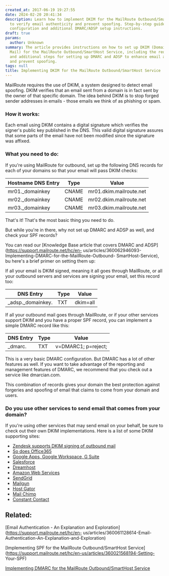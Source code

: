```yaml
---
created_at: 2017-06-19 19:27:55
date: 2024-02-20 20:41:34
description: Learn how to implement DKIM for the MailRoute Outbound/SmartHost Service
  to verify email authenticity and prevent spoofing. Step-by-step guide with DNS record
  configuration and additional DMARC/ADSP setup instructions.
draft: true
params:
  author: Unknown
summary: The article provides instructions on how to set up DKIM (DomainKeys Identified
  Mail) for the MailRoute Outbound/SmartHost Service, including the required DNS records
  and additional steps for setting up DMARC and ADSP to enhance email authentication
  and prevent spoofing.
tags: null
title: Implementing DKIM for the MailRoute Outbound/SmartHost Service
---
```



MailRoute requires the use of DKIM, a system designed to detect email
spoofing. DKIM verifies that an email sent from a domain is in fact sent by
the owner of that specific domain. The idea behind DKIM is to stop forged
sender addresses in emails - those emails we think of as phishing or spam.

### How it works:

Each email using DKIM contains a digital signature which verifies the signer's
public key published in the DNS. This valid digital signature assures that
some parts of the email have not been modified since the signature was
affixed.

### What you need to do:

If you're using MailRoute for outbound, set up the following DNS records for
each of your domains so that your email will pass DKIM checks:

**Hostname DNS Entry** | **Type** | **Value**  
---|---|---  
mr01._domainkey | CNAME | mr01.dkim.mailroute.net  
mr02._domainkey | CNAME | mr02.dkim.mailroute.net  
mr03._domainkey | CNAME | mr03.dkim.mailroute.net  
  
That's it! That's the most basic thing you need to do.

  
But while you're in there, why not set up DMARC and ADSP as well, and check
your SPF records?

You can read our [Knowledge Base article that covers DMARC and
ADSP](https://support.mailroute.net/hc/en-
us/articles/360062946093-Implementing-DMARC-for-the-MailRoute-Outbound-
SmartHost-Service), bu here's a brief primer on setting them up:

If all your email is DKIM signed, meaning it all goes through MailRoute, or
all your outbound servers and services are signing your email, set this record
too:

**DNS Entry** | **Type** | **Value**  
---|---|---  
_adsp._domainkey.<domain> | TXT | dkim=all  
  
If all your outbound mail goes through MailRoute, or if your other services
support DKIM and you have a proper SPF record, you can implement a simple
DMARC record like this:

**DNS Entry** | **Type** | **Value**  
---|---|---  
_dmarc.<domain> | TXT | v=DMARC1; p=reject;  
  
This is a very basic DMARC configuration. But DMARC has a lot of other
features as well. If you want to take advantage of the reporting and
management features of DMARC, we recommend that you check out a service like
dmarcian.com.

This combination of records gives your domain the best protection against
forgeries and spoofing of email that claims to come from your domain and
users.

### Do you use other services to send email that comes from your domain?

If you're using other services that may send email on your behalf, be sure to
check out their own DKIM implementations. Here is a list of some DKIM
supporting sites:

  * [Zendesk supports DKIM signing of outbound mail](https://support.zendesk.com/hc/en-us/articles/203663326-Digitally-signing-your-email-with-DKIM-or-DMARC)
  * [So does Office365](https://technet.microsoft.com/en-us/library/mt695945\(v=exchg.150\).aspx)
  * [Google Apps, Google Workspace, G Suite](https://support.google.com/a/answer/174124?hl=en)
  * [Salesforce](https://help.salesforce.com/articleView?id=000351388&language=en_US&mode=1&type=1)
  * [Dreamhost](https://help.dreamhost.com/hc/en-us/articles/215029758-What-are-DKIM-records-)
  * [Amazon Web Services](https://aws.amazon.com/blogs/aws/simple-email-service-easy-domainkeys-identified-mail-support/)
  * [SendGrid](https://sendgrid.com/docs/ui/account-and-settings/dkim-records/)
  * [Mailgun](https://www.mailgun.com/blog/understanding-dkim-how-it-works/)
  * [Host Gator](http://support.hostgator.com/articles/domainkeys-and-dkim)
  * [Mail Chimp](https://kb.mailchimp.com/accounts/email-authentication/set-up-custom-domain-authentication-dkim-and-spf)
  * [Constant Contact](https://knowledgebase.constantcontact.com/articles/KnowledgeBase/5932-self-publishing-for-authentication?lang=en_US)

## Related:

[Email Authentication - An Explanation and
Exploration](https://support.mailroute.net/hc/en-
us/articles/360061128614-Email-Authentication-An-Explanation-and-Exploration)

[Implementing SPF for the MailRoute Outbound/SmartHost
Service](https://support.mailroute.net/hc/en-us/articles/360021568194-Setting-
Your-SPF)

[Implementing DMARC for the MailRoute Outbound/SmartHost
Service](https://support.mailroute.net/hc/en-us/articles/360062946093)

